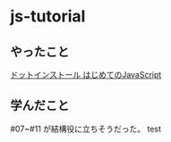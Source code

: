 # js-tutorial

## やったこと

[ドットインストール はじめてのJavaScript](https://dotinstall.com/lessons/basic_javascript_v4)

## 学んだこと

#07~#11 が結構役に立ちそうだった。
test